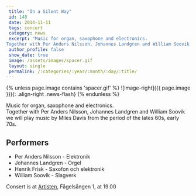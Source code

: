 ```yaml
---
 title: "In a Silent Way"
 id: 148
 date: 2014-11-11
 tags: concert
 category: news
 excerpt: "Music for organ, saxophone and electronics.
Together with Per Anders Nilsson, Johannes Landgren and William Soovik we will play music by Miles Davis from the period of the lates 60s, early 70s...."
 author_profile: false
 show_date: true
 image: /assets/images/spacer.gif
 layout: single
 permalink: /:categories/:year/:month/:day/:title/
---
```

{% unless page.image contains 'spacer.gif' %}
   ![image-right]({{ page.image }}){: .align-right .news-flash}
{% endunless %}

Music for organ, saxophone and electronics.<br />
Together with Per Anders Nilsson, Johannes Landgren and William Soovik we will play music by Miles Davis from the period of the lates 60s, early 70s.<h2>Performers</h2>
<ul>
<li>Per Anders Nilsson - Elektronik
<li>Johannes Landgren - Orgel
<li>Henrik Frisk - Saxofon och elektronik
<li>William Soovik - Slagverk
</ul>

Consert is at <a href="http://www.hsm.gu.se/aktuellt/Kalendarium/detalj/?eventId=1792263188">Artisten</a>, Fågelsången 1, at 19.00


